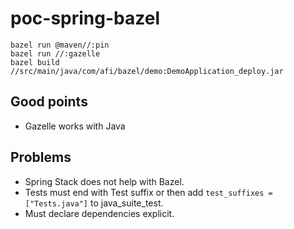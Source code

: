 # poc-spring-bazel

```shell
bazel run @maven//:pin
bazel run //:gazelle
bazel build //src/main/java/com/afi/bazel/demo:DemoApplication_deploy.jar 
```

## Good points
* Gazelle works with Java

## Problems
* Spring Stack does not help with Bazel. 
* Tests must end with Test suffix or then add `test_suffixes = ["Tests.java"]` to java_suite_test.
* Must declare dependencies explicit.